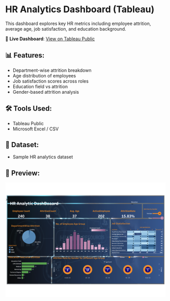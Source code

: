 # HR Analytics Dashboard (Tableau)

This dashboard explores key HR metrics including employee attrition, average age, job satisfaction, and education background.

🔗 **Live Dashboard**: [View on Tableau Public](https://public.tableau.com/authoring/HrDataAnalytic/HR-Analytic#1)

## 📊 Features:
- Department-wise attrition breakdown
- Age distribution of employees
- Job satisfaction scores across roles
- Education field vs attrition
- Gender-based attrition analysis

## 🛠️ Tools Used:
- Tableau Public
- Microsoft Excel / CSV

## 📁 Dataset:
- Sample HR analytics dataset 

## 📸 Preview:
![Dashboard Screenshot](HR_DashBoard/HR-Analytic.png)
